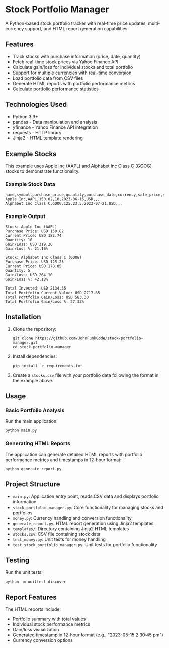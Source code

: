 # Stock Portfolio Manager

A Python-based stock portfolio tracker with real-time price updates, multi-currency support, and HTML report generation capabilities.

## Features

- Track stocks with purchase information (price, date, quantity)
- Fetch real-time stock prices via Yahoo Finance API
- Calculate gain/loss for individual stocks and total portfolio
- Support for multiple currencies with real-time conversion
- Load portfolio data from CSV files
- Generate HTML reports with portfolio performance metrics
- Calculate portfolio performance statistics

## Technologies Used

- Python 3.9+
- pandas - Data manipulation and analysis
- yfinance - Yahoo Finance API integration
- requests - HTTP library
- Jinja2 - HTML template rendering

## Example Stocks

This example uses Apple Inc (AAPL) and Alphabet Inc Class C (GOOG) stocks to demonstrate functionality.

### Example Stock Data

```csv
name,symbol,purchase_price,quantity,purchase_date,currency,sale_price,sale_date,current_price
Apple Inc,AAPL,150.82,10,2023-06-15,USD,,,
Alphabet Inc Class C,GOOG,125.23,5,2023-07-21,USD,,,
```

### Example Output

```
Stock: Apple Inc (AAPL)
Purchase Price: USD 150.82
Current Price: USD 182.74
Quantity: 10
Gain/Loss: USD 319.20
Gain/Loss %: 21.16%

Stock: Alphabet Inc Class C (GOOG)
Purchase Price: USD 125.23
Current Price: USD 178.05
Quantity: 5
Gain/Loss: USD 264.10
Gain/Loss %: 42.18%

Total Invested: USD 2134.35
Total Portfolio Current Value: USD 2717.65
Total Portfolio Gain/Loss: USD 583.30
Total Portfolio Gain/Loss %: 27.33%
```

## Installation

1. Clone the repository:
   ```
   git clone https://github.com/JohnFunkCode/stock-portfolio-manager.git
   cd stock-portfolio-manager
   ```

2. Install dependencies:
   ```
   pip install -r requirements.txt
   ```

3. Create a `stocks.csv` file with your portfolio data following the format in the example above.

## Usage

### Basic Portfolio Analysis

Run the main application:
```
python main.py
```

### Generating HTML Reports

The application can generate detailed HTML reports with portfolio performance metrics and timestamps in 12-hour format:

```
python generate_report.py
```

## Project Structure

- `main.py`: Application entry point, reads CSV data and displays portfolio information
- `stock_portfolio_manager.py`: Core functionality for managing stocks and portfolios
- `money.py`: Currency handling and conversion functionality
- `generate_report.py`: HTML report generation using Jinja2 templates
- `templates/`: Directory containing Jinja2 HTML templates
- `stocks.csv`: CSV file containing stock data
- `test_money.py`: Unit tests for money handling
- `test_stock_portfolio_manager.py`: Unit tests for portfolio functionality

## Testing

Run the unit tests:
```
python -m unittest discover
```

## Report Features

The HTML reports include:
- Portfolio summary with total values
- Individual stock performance metrics
- Gain/loss visualization
- Generated timestamp in 12-hour format (e.g., "2023-05-15 2:30:45 pm")
- Currency conversion options